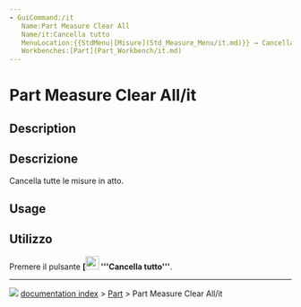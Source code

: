 ```yaml
---
- GuiCommand:/it
   Name:Part Measure Clear All
   Name/it:Cancella tutto
   MenuLocation:{{StdMenu|[Misure](Std_Measure_Menu/it.md)}} → Cancella tutto‎
   Workbenches:[Part](Part_Workbench/it.md)
---
```


# Part Measure Clear All/it


</div>

## Description


<div class="mw-translate-fuzzy">

## Descrizione

Cancella tutte le misure in atto.


</div>

## Usage


<div class="mw-translate-fuzzy">

## Utilizzo

Premere il pulsante **[<img src=images/Part_Measure_Clear_All.svg style="width:24px"> '''Cancella tutto'''**.


</div>


<div class="mw-translate-fuzzy">





</div>



---
![](images/Button_right.svg) [documentation index](../README.md) > [Part](Part_Workbench.md) > Part Measure Clear All/it
